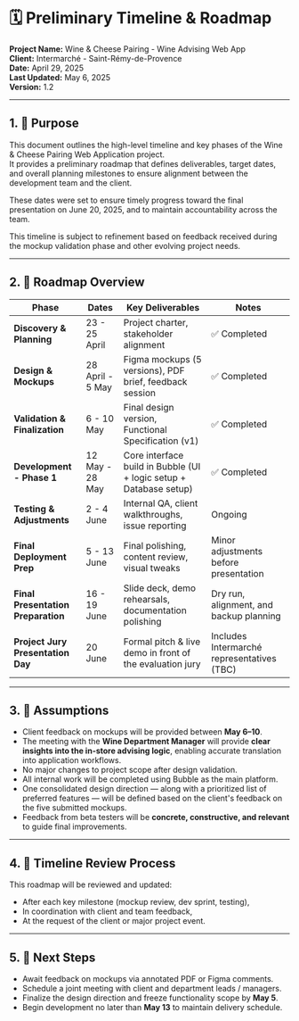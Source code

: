 # 🗓️ Preliminary Timeline & Roadmap  
**Project Name:** Wine & Cheese Pairing - Wine Advising Web App  
**Client:** Intermarché - Saint-Rémy-de-Provence  
**Date:** April 29, 2025  
**Last Updated:** May 6, 2025  
**Version:** 1.2  

---

## 1. 📍 Purpose

This document outlines the high-level timeline and key phases of the Wine & Cheese Pairing Web Application project.  
It provides a preliminary roadmap that defines deliverables, target dates, and overall planning milestones to ensure alignment between the development team and the client.

These dates were set to ensure timely progress toward the final presentation on June 20, 2025, and to maintain accountability across the team.

This timeline is subject to refinement based on feedback received during the mockup validation phase and other evolving project needs.

---

## 2. 🧭 Roadmap Overview

| **Phase**                     | **Dates**            | **Key Deliverables**                                      | **Notes**                                  |
|------------------------------|----------------------|-----------------------------------------------------------|--------------------------------------------|
| **Discovery & Planning**     | 23 - 25 April         | Project charter, stakeholder alignment                    | ✅ Completed                                |
| **Design & Mockups**         | 28 April - 5 May      | Figma mockups (5 versions), PDF brief, feedback session   | ✅ Completed                   |
| **Validation & Finalization**| 6 - 10 May            | Final design version, Functional Specification (v1)       | ✅ Completed           |
| **Development - Phase 1**    | 12 May - 28 May           | Core interface build in Bubble (UI + logic setup + Database setup)         | ✅ Completed             |
| **Testing & Adjustments**    | 2 - 4 June            | Internal QA, client walkthroughs, issue reporting         | Ongoing               |
| **Final Deployment Prep**    | 5 - 13 June           | Final polishing, content review, visual tweaks            | Minor adjustments before presentation      |
| **Final Presentation Preparation** | 16 - 19 June        | Slide deck, demo rehearsals, documentation polishing      | Dry run, alignment, and backup planning    |
| **Project Jury Presentation Day**| 20 June | Formal pitch & live demo in front of the evaluation jury  | Includes Intermarché representatives (TBC)   |

---

## 3. 📝 Assumptions

- Client feedback on mockups will be provided between **May 6–10**.
 - The meeting with the **Wine Department Manager** will provide **clear insights into the in-store advising logic**, enabling accurate translation into application workflows.
- No major changes to project scope after design validation.
- All internal work will be completed using Bubble as the main platform.
- One consolidated design direction — along with a prioritized list of preferred features — will be defined based on the client's feedback on the five submitted mockups.
- Feedback from beta testers will be **concrete, constructive, and relevant** to guide final improvements.

---

## 4. 🔄 Timeline Review Process

This roadmap will be reviewed and updated:
- After each key milestone (mockup review, dev sprint, testing),
- In coordination with client and team feedback,
- At the request of the client or major project event.

---

## 5. 📌 Next Steps

- Await feedback on mockups via annotated PDF or Figma comments.
- Schedule a joint meeting with client and department leads / managers.
- Finalize the design direction and freeze functionality scope by **May 5**.
- Begin development no later than **May 13** to maintain delivery schedule.

